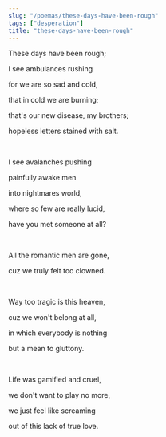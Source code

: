 ```yaml
---
slug: "/poemas/these-days-have-been-rough"
tags: ["desperation"]
title: "these-days-have-been-rough"
---
```

These days have been rough;

I see ambulances rushing

for we are so sad and cold,

that in cold we are burning;

that's our new disease, my brothers;

hopeless letters stained with salt.

&nbsp;

I see avalanches pushing

painfully awake men

into nightmares world,

where so few are really lucid,

have you met someone at all?

&nbsp;

All the romantic men are gone,

cuz we truly felt too clowned.

&nbsp;

Way too tragic is this heaven,

cuz we won't belong at all,

in which everybody is nothing 

but a mean to gluttony.

&nbsp;

Life was gamified and cruel,

we don't want to play no more,

we just feel like screaming

out of this lack of true love.
